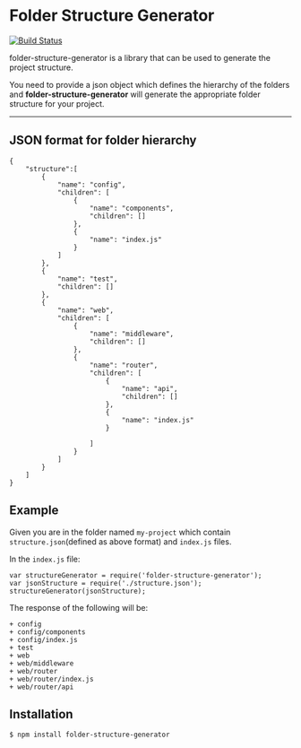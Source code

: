 Folder Structure Generator
===================
[![Build Status](https://api.travis-ci.org/krisalay/folder-structure-generator.svg?branch=master)](https://travis-ci.org/krisalay/folder-structure-generator)

folder-structure-generator is a library that can be used to generate the project structure.

You need to provide a json object which defines the hierarchy of the folders and **folder-structure-generator** will generate the appropriate folder structure for your project.

----------


JSON format for folder hierarchy
-------------

    {
		"structure":[
			{
				"name": "config",
				"children": [
					{
						"name": "components",
						"children": []
					},
					{
						"name": "index.js"
					}
				]
			},
			{
				"name": "test",
				"children": []
			},
			{
				"name": "web",
				"children": [
					{
						"name": "middleware",
						"children": []
					},
					{
						"name": "router",
						"children": [
							{
								"name": "api",
								"children": []
							},
							{
								"name": "index.js"
							}

						]
					}
				]
			}
		]
	}



Example
-------------------
Given you are in the folder named `my-project` which contain `structure.json`(defined as above format) and `index.js` files.

In the `index.js` file:

    var structureGenerator = require('folder-structure-generator');
    var jsonStructure = require('./structure.json');
    structureGenerator(jsonStructure);

The response of the following will be:

    + config
    + config/components
    + config/index.js
    + test
    + web
    + web/middleware
    + web/router
    + web/router/index.js
    + web/router/api

Installation
---------------------

    $ npm install folder-structure-generator
